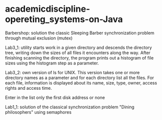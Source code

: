 # academicdiscipline-opereting_systems-on-Java


Barbershop: solution the classic Sleeping Barber synchronization problem through mutual exclusion (mutex)


Lab3_1: utility starts work in a given directory and descends the directory tree, writing down the sizes of all files it encounters along the way. 
After finishing scanning the directory, the program prints out a histogram of file sizes using the histogram step as a parameter.


Lab3_2: own version of ls for UNIX. This version takes one or more directory names as a parameter and for each directory list all the files.
For each file, information is displayed about its name, size, type, owner, access rights and access time.

Enter in the list only the first disk address or none


Lab1_1: solution of the classical synchronization problem "Dining philosophers" using semaphores
